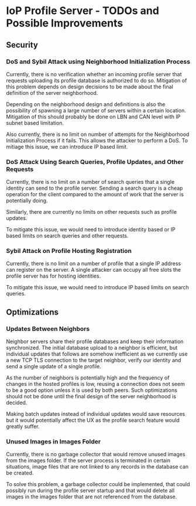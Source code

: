 # IoP Profile Server - TODOs and Possible Improvements

## Security

### DoS and Sybil Attack using Neighborhood Initialization Process

Currently, there is no verification whether an incoming profile server that requests uploading its profile database is authorized to do so. 
Mitigation of this problem depends on design decisions to be made about the final definition of the server neighborhood.

Depending on the neighborhood design and definitions is also the possibility of spawning a large number of servers within a certain location.
Mitigation of this should probably be done on LBN and CAN level with IP subnet based limitation.

Also currently, there is no limit on number of attempts for the Neighborhood Initialization Process if it fails. This allows the attacker to 
perform a DoS. To mitiage this issue, we can introduce IP based limit.


### DoS Attack Using Search Queries, Profile Updates, and Other Requests

Currently, there is no limit on a number of search queries that a single identity can send to the profile server. Sending a search query is a cheap 
operation for the client compared to the amount of work that the server is potentially doing.

Similarly, there are currently no limits on other requests such as profile updates.

To mitigate this issue, we would need to introduce identity based or IP based limits on search queries and other requests.



### Sybil Attack on Profile Hosting Registration

Currently, there is no limit on a number of profile that a single IP address can register on the server. A single attacker can occupy all free slots 
the profile server has for hosting identities. 

To mitigate this issue, we would need to introduce IP based limits on search queries.



## Optimizations

### Updates Between Neighbors

Neighbor servers share their profile databases and keep their information synchronized. The initial database upload to a neighbor is efficient, 
but individual updates that follows are somehow inefficient as we currently use a new TCP TLS connection to the target neighbor, verify our identity 
and send a single update of a single profile. 

As the number of neighbors is potentially high and the frequency of changes in the hosted profiles is low, reusing a connection does not seem 
to be a good option unless it is used by both peers. Such optimizations should not be done until the final design of the server neighborhood 
is decided.

Making batch updates instead of individual updates would save resources but it would potentially affect the UX as the profile search feature would 
greatly suffer. 



### Unused Images in Images Folder

Currently, there is no garbage collector that would remove unused images from the images folder. If the server process is terminated in certain 
situations, image files that are not linked to any records in the database can be created. 

To solve this problem, a garbage collector could be implemented, that could possibly run during the profile server startup and that would 
delete all images in the images folder that are not referenced from the database. 



